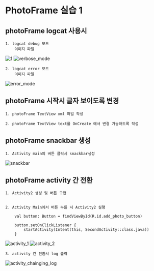 # PhotoFrame 실습 1

## photoFrame logcat 사용시
    1. logcat debug 모드
        이미지 파일     
![1](https://user-images.githubusercontent.com/83396157/154183130-bfc60408-abc0-4dbf-b0e6-82f67942d631.PNG)
![verbose_mode](https://user-images.githubusercontent.com/83396157/154183146-8376dbc7-5ce3-496f-a907-071dd6741f5c.PNG)

    2. logcat error 모드
        이미지 파일
![error_mode](https://user-images.githubusercontent.com/83396157/154183141-058f73b9-b13a-4e4b-8b51-80ce99109907.PNG)

## photoFrame 시작시 글자 보이도록 변경
    1. photoFrame TextView xml 파일 작성

    2. photoFrame TextView text를 OnCreate 에서 변경 가능하도록 작성


## photoFrame snackbar 생성

    1. Activity main의 버튼 클릭시 snackbar생성
![snackbar](https://user-images.githubusercontent.com/83396157/154183142-fb9615e4-b9cc-4aae-90a0-c3b41e5933c5.PNG)

## photoFrame activity 간 전환
    1. Activity2 생성 및 버튼 구현


    2. Activity Main에서 버튼 누를 시 Activity2 실행 

        val button: Button = findViewById(R.id.add_photo_button)

        button.setOnClickListener {
            startActivity(Intent(this, SecondActivity::class.java))
        }

![activity_1](https://user-images.githubusercontent.com/83396157/154183134-5e0c60e6-fe51-431f-bfd1-48fb195c4fcd.PNG)
![activity_2](https://user-images.githubusercontent.com/83396157/154183323-44f24aa3-10a1-42e8-a285-24730b2c66b3.PNG)

    3. activity 간 전환시 log 출력
![activity_chainging_log](https://user-images.githubusercontent.com/83396157/154183136-439ce800-4258-475c-ac02-3c0bab76fb1f.PNG)